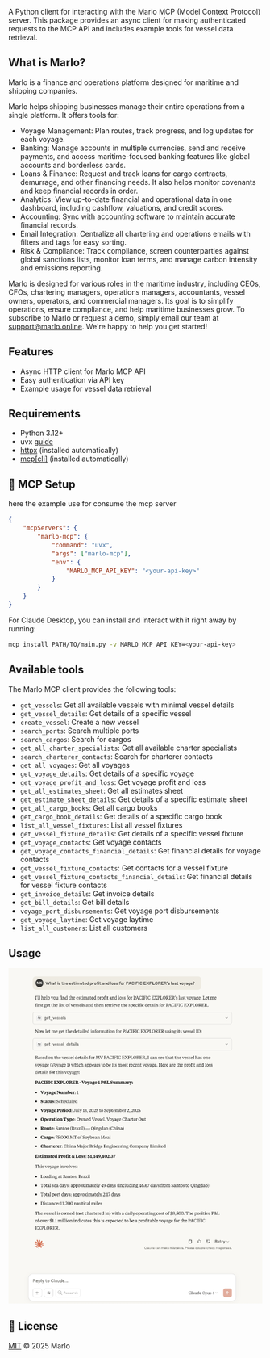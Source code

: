A Python client for interacting with the Marlo MCP (Model Context Protocol) server. This package provides an async client for making authenticated requests to the MCP API and includes example tools for vessel data retrieval.

## What is Marlo?
Marlo is a finance and operations platform designed for maritime and shipping companies.

Marlo helps shipping businesses manage their entire operations from a single platform. It offers tools for:
- Voyage Management: Plan routes, track progress, and log updates for each voyage.
- Banking: Manage accounts in multiple currencies, send and receive payments, and access maritime-focused banking features like global accounts and borderless cards.
- Loans & Finance: Request and track loans for cargo contracts, demurrage, and other financing needs. It also helps monitor covenants and keep financial records in order.
- Analytics: View up-to-date financial and operational data in one dashboard, including cashflow, valuations, and credit scores.
- Accounting: Sync with accounting software to maintain accurate financial records.
- Email Integration: Centralize all chartering and operations emails with filters and tags for easy sorting.
- Risk & Compliance: Track compliance, screen counterparties against global sanctions lists, monitor loan terms, and manage carbon intensity and emissions reporting.

Marlo is designed for various roles in the maritime industry, including CEOs, CFOs, chartering managers, operations managers, accountants, vessel owners, operators, and commercial managers. Its goal is to simplify operations, ensure compliance, and help maritime businesses grow.
To subscribe to Marlo or request a demo, simply email our team at [support@marlo.online](mailto:support@marlo.online). We're happy to help you get started!

## Features
- Async HTTP client for Marlo MCP API
- Easy authentication via API key
- Example usage for vessel data retrieval

## Requirements
- Python 3.12+
- uvx [guide](https://docs.astral.sh/uv/getting-started/installation/)
- [httpx](https://www.python-httpx.org/) (installed automatically)
- [mcp[cli]](https://pypi.org/project/mcp/) (installed automatically)

## 🔌 MCP Setup

here the example use for consume the mcp server

```json
{
    "mcpServers": {
        "marlo-mcp": {
            "command": "uvx",
            "args": ["marlo-mcp"],
            "env": {
                "MARLO_MCP_API_KEY": "<your-api-key>"
            }
        }
    }
}
```

For Claude Desktop, you can install and interact with it right away by running:

```bash
mcp install PATH/TO/main.py -v MARLO_MCP_API_KEY=<your-api-key>
```
## Available tools
The Marlo MCP client provides the following tools:

- `get_vessels`: Get all available vessels with minimal vessel details
- `get_vessel_details`: Get details of a specific vessel
- `create_vessel`: Create a new vessel
- `search_ports`: Search multiple ports
- `search_cargos`: Search for cargos
- `get_all_charter_specialists`: Get all available charter specialists
- `search_charterer_contacts`: Search for charterer contacts
- `get_all_voyages`: Get all voyages
- `get_voyage_details`: Get details of a specific voyage
- `get_voyage_profit_and_loss`: Get voyage profit and loss
- `get_all_estimates_sheet`: Get all estimates sheet
- `get_estimate_sheet_details`: Get details of a specific estimate sheet
- `get_all_cargo_books`: Get all cargo books
- `get_cargo_book_details`: Get details of a specific cargo book
- `list_all_vessel_fixtures`: List all vessel fixtures
- `get_vessel_fixture_details`: Get details of a specific vessel fixture
- `get_voyage_contacts`: Get voyage contacts
- `get_voyage_contacts_financial_details`: Get financial details for voyage contacts
- `get_vessel_fixture_contacts`: Get contacts for a vessel fixture
- `get_vessel_fixture_contacts_financial_details`: Get financial details for vessel fixture contacts
- `get_invoice_details`: Get invoice details
- `get_bill_details`: Get bill details
- `voyage_port_disbursements`: Get voyage port disbursements
- `get_voyage_laytime`: Get voyage laytime
- `list_all_customers`: List all customers

## Usage

![Example usage of Marlo MCP Client](https://raw.githubusercontent.com/core-marlo/marlo-mcp/main/marlo_mcp/marlo_claude_example.png)

## 🔑 License
[MIT](LICENSE) © 2025 Marlo

